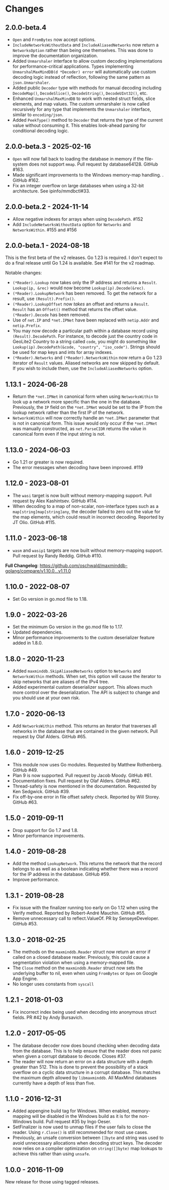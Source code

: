 # Changes

## 2.0.0-beta.4

- `Open` and `FromBytes` now accept options.
- `IncludeNetworksWithoutData` and `IncludeAliasedNetworks` now return a
  `NetworksOption` rather than being one themselves. This was done to improve
  the documentation organization.
- Added `Unmarshaler` interface to allow custom decoding implementations for
  performance-critical applications. Types implementing
  `UnmarshalMaxMindDB(d *Decoder) error` will automatically use custom decoding
  logic instead of reflection, following the same pattern as
  `json.Unmarshaler`.
- Added public `Decoder` type with methods for manual decoding including
  `DecodeMap()`, `DecodeSlice()`, `DecodeString()`, `DecodeUInt32()`, etc.
- Enhanced `UnmarshalMaxMindDB` to work with nested struct fields, slice
  elements, and map values. The custom unmarshaler is now called recursively
  for any type that implements the `Unmarshaler` interface, similar to
  `encoding/json`.
- Added `PeekType()` method to `Decoder` that returns the type of the current
  value without consuming it. This enables look-ahead parsing for conditional
  decoding logic.

## 2.0.0-beta.3 - 2025-02-16

- `Open` will now fall back to loading the database in memory if the
  file-system does not support `mmap`. Pull request by database64128. GitHub
  #163.
- Made significant improvements to the Windows memory-map handling. . GitHub
  #162.
- Fix an integer overflow on large databases when using a 32-bit architecture.
  See ipinfo/mmdbctl#33.

## 2.0.0-beta.2 - 2024-11-14

- Allow negative indexes for arrays when using `DecodePath`. #152
- Add `IncludeNetworksWithoutData` option for `Networks` and `NetworksWithin`.
  #155 and #156

## 2.0.0-beta.1 - 2024-08-18

This is the first beta of the v2 releases. Go 1.23 is required. I don't expect
to do a final release until Go 1.24 is available. See #141 for the v2 roadmap.

Notable changes:

- `(*Reader).Lookup` now takes only the IP address and returns a `Result`.
  `Lookup(ip, &rec)` would now become `Lookup(ip).Decode(&rec)`.
- `(*Reader).LookupNetwork` has been removed. To get the network for a result,
  use `(Result).Prefix()`.
- `(*Reader).LookupOffset` now _takes_ an offset and returns a `Result`.
  `Result` has an `Offset()` method that returns the offset value.
  `(*Reader).Decode` has been removed.
- Use of `net.IP` and `*net.IPNet` have been replaced with `netip.Addr` and
  `netip.Prefix`.
- You may now decode a particular path within a database record using
  `(Result).DecodePath`. For instance, to decode just the country code in
  GeoLite2 Country to a string called `code`, you might do something like
  `Lookup(ip).DecodePath(&code, "country", "iso_code")`. Strings should be used
  for map keys and ints for array indexes.
- `(*Reader).Networks` and `(*Reader).NetworksWithin` now return a Go 1.23
  iterator of `Result` values. Aliased networks are now skipped by default. If
  you wish to include them, use the `IncludeAliasedNetworks` option.

## 1.13.1 - 2024-06-28

- Return the `*net.IPNet` in canonical form when using `NetworksWithin` to look
  up a network more specific than the one in the database. Previously, the `IP`
  field on the `*net.IPNet` would be set to the IP from the lookup network
  rather than the first IP of the network.
- `NetworksWithin` will now correctly handle an `*net.IPNet` parameter that is
  not in canonical form. This issue would only occur if the `*net.IPNet` was
  manually constructed, as `net.ParseCIDR` returns the value in canonical form
  even if the input string is not.

## 1.13.0 - 2024-06-03

- Go 1.21 or greater is now required.
- The error messages when decoding have been improved. #119

## 1.12.0 - 2023-08-01

- The `wasi` target is now built without memory-mapping support. Pull request
  by Alex Kashintsev. GitHub #114.
- When decoding to a map of non-scalar, non-interface types such as a
  `map[string]map[string]any`, the decoder failed to zero out the value for the
  map elements, which could result in incorrect decoding. Reported by JT Olio.
  GitHub #115.

## 1.11.0 - 2023-06-18

- `wasm` and `wasip1` targets are now built without memory-mapping support.
  Pull request by Randy Reddig. GitHub #110.

**Full Changelog**:
https://github.com/oschwald/maxminddb-golang/compare/v1.10.0...v1.11.0

## 1.10.0 - 2022-08-07

- Set Go version in go.mod file to 1.18.

## 1.9.0 - 2022-03-26

- Set the minimum Go version in the go.mod file to 1.17.
- Updated dependencies.
- Minor performance improvements to the custom deserializer feature added in
  1.8.0.

## 1.8.0 - 2020-11-23

- Added `maxminddb.SkipAliasedNetworks` option to `Networks` and
  `NetworksWithin` methods. When set, this option will cause the iterator to
  skip networks that are aliases of the IPv4 tree.
- Added experimental custom deserializer support. This allows much more control
  over the deserialization. The API is subject to change and you should use at
  your own risk.

## 1.7.0 - 2020-06-13

- Add `NetworksWithin` method. This returns an iterator that traverses all
  networks in the database that are contained in the given network. Pull
  request by Olaf Alders. GitHub #65.

## 1.6.0 - 2019-12-25

- This module now uses Go modules. Requested by Matthew Rothenberg. GitHub #49.
- Plan 9 is now supported. Pull request by Jacob Moody. GitHub #61.
- Documentation fixes. Pull request by Olaf Alders. GitHub #62.
- Thread-safety is now mentioned in the documentation. Requested by Ken
  Sedgwick. GitHub #39.
- Fix off-by-one error in file offset safety check. Reported by Will Storey.
  GitHub #63.

## 1.5.0 - 2019-09-11

- Drop support for Go 1.7 and 1.8.
- Minor performance improvements.

## 1.4.0 - 2019-08-28

- Add the method `LookupNetwork`. This returns the network that the record
  belongs to as well as a boolean indicating whether there was a record for the
  IP address in the database. GitHub #59.
- Improve performance.

## 1.3.1 - 2019-08-28

- Fix issue with the finalizer running too early on Go 1.12 when using the
  Verify method. Reported by Robert-André Mauchin. GitHub #55.
- Remove unnecessary call to reflect.ValueOf. PR by SenseyeDeveloper. GitHub
  #53.

## 1.3.0 - 2018-02-25

- The methods on the `maxminddb.Reader` struct now return an error if called on
  a closed database reader. Previously, this could cause a segmentation
  violation when using a memory-mapped file.
- The `Close` method on the `maxminddb.Reader` struct now sets the underlying
  buffer to nil, even when using `FromBytes` or `Open` on Google App Engine.
- No longer uses constants from `syscall`

## 1.2.1 - 2018-01-03

- Fix incorrect index being used when decoding into anonymous struct fields. PR
  #42 by Andy Bursavich.

## 1.2.0 - 2017-05-05

- The database decoder now does bound checking when decoding data from the
  database. This is to help ensure that the reader does not panic when given a
  corrupt database to decode. Closes #37.
- The reader will now return an error on a data structure with a depth greater
  than 512. This is done to prevent the possibility of a stack overflow on a
  cyclic data structure in a corrupt database. This matches the maximum depth
  allowed by `libmaxminddb`. All MaxMind databases currently have a depth of
  less than five.

## 1.1.0 - 2016-12-31

- Added appengine build tag for Windows. When enabled, memory-mapping will be
  disabled in the Windows build as it is for the non-Windows build. Pull
  request #35 by Ingo Oeser.
- SetFinalizer is now used to unmap files if the user fails to close the
  reader. Using `r.Close()` is still recommended for most use cases.
- Previously, an unsafe conversion between `[]byte` and string was used to
  avoid unnecessary allocations when decoding struct keys. The decoder now
  relies on a compiler optimization on `string([]byte)` map lookups to achieve
  this rather than using `unsafe`.

## 1.0.0 - 2016-11-09

New release for those using tagged releases.
